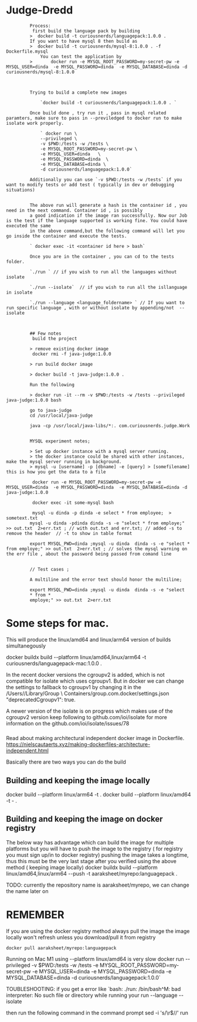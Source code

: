 # Judge-Dredd
             
             
             
             Process: 
              first build the language pack by building 
             >  docker build -t curiousnerds/languagepack:1.0.0 . 
             If you want to have mysql 8 then build as 
             >  docker build -t curiousnerds/mysql-8:1.0.0 . -f Dockerfile.mysql
                 You can test the application by  
             >       docker run -e MYSQL_ROOT_PASSWORD=my-secret-pw -e MYSQL_USER=dinda  -e MYSQL_PASSWORD=dinda  -e MYSQL_DATABASE=dinda -d curiousnerds/mysql-8:1.0.0
             
             
             
             Trying to build a complete new images 
             
                 `docker build -t curiousnerds/languagepack:1.0.0 . `
                 
             Once build done , try run it , pass in mysql related paramters, make sure to pass in --previledged to docker run to make isolate work properly.
                 
                 ` docker run \
                 --privileged \
                 -v $PWD:/tests -w /tests \
                 -e MYSQL_ROOT_PASSWORD=my-secret-pw \
                 -e MYSQL_USER=dinda   \
                 -e MYSQL_PASSWORD=dinda  \
                 -e MYSQL_DATABASE=dinda \
                 -d curiousnerds/languagepack:1.0.0`
             
             Additionally you can use `-v $PWD:/tests -w /tests` if you want to modify tests or add test ( typically in dev or debugging situations)
                 
                 
             The above run will generate a hash is the container id , you need in the next command. Container id , is possibly
             a good indication if the image ran successfully. Now our Job is the test if the language supported is working fine. You could have executed the same
             in the above command,but the following command will let you go inside the container and execute the tests.
                 
             ` docker exec -it <container id here > bash`
             
             Once you are in the container , you can cd to the tests folder.
             
             `./run ` // if you wish to run all the languages without isolate
             
             `./run --isolate`  // if you wish to run all the isllanguage in isolate 
             
             `./run --language <language_foldername> ` // If you want to run specific language , with or without isolate by appending/not  --isolate
             
             
             
             ## Few notes 
              build the project
             
             > remove existing docker image
              docker rmi -f java-judge:1.0.0
             
             > run build docker image
             
             > docker build -t java-judge:1.0.0 .
             
             Run the following
             
             > docker run -it --rm -v $PWD:/tests -w /tests --privileged java-judge:1.0.0 bash
             
             go to java-judge
             cd /usr/local/java-judge
             
             java -cp /usr/local/java-libs/*:. com.curiousnerds.judge.Work
             
             
             MYSQL experiment notes; 
             
             > Set up docker instance with a mysql server running. 
             > the docker instance could be shared with other instances, make the mysql server running in background. 
             > mysql -u [username] -p [dbname] -e [query] > [somefilename] this is how you get the data to a file 
             
              docker run -e MYSQL_ROOT_PASSWORD=my-secret-pw -e MYSQL_USER=dinda  -e MYSQL_PASSWORD=dinda  -e MYSQL_DATABASE=dinda -d java-judge:1.0.0
             
              docker exec -it some-mysql bash
             
              mysql -u dinda -p dinda -e select * from employee;  > sometext.txt
             mysql -u dinda -pdinda dinda -s -e "select * from employe;" >> out.txt  2>err.txt ; // with out.txt and err.txt; // added -s to remove the header  // -t to show in table format 
             
             export MYSQL_PWD=dinda ;mysql -u dinda  dinda -s -e "select * from employe;" >> out.txt  2>err.txt ; // solves the mysql warning on the err file , about the password being passed from comand line 
             
             
             // Test cases ; 
             
             A multiline and the error text should honor the multiline;
             
             export MYSQL_PWD=dinda ;mysql -u dinda  dinda -s -e "select 
             * from *
             employe;" >> out.txt  2>err.txt  
             
             
Some steps for mac.
===================
This will produce the linux/amd64 and linux/arm64 version of builds simultanegously

docker buildx build --platform linux/amd64,linux/arm64 -t curiousnerds/languagepack-mac:1.0.0 .

In the recent docker versions the cgroupv2 is added, which is not compatible
for isolate which uses cgroupv1. 
But in docker we can change the settings to fallback to cgroupv1 
by changing it in the 
/Users/<name>/Library/Group \ Containers/group.com.docker/settings.json
"deprecatedCgroupv1": true. 

A newer version of the isolate is on progress which makes use of the cgroupv2 version
keep following to github.com/ioi/isolate  for more information on the github.com/ioi/isolate/issues/78

#####
Read about making architectural independent docker image in Dockerfile.
https://nielscautaerts.xyz/making-dockerfiles-architecture-independent.html

Basically there are two ways you can do the build 

Building and keeping the image locally 
---------
docker build --platform linux/arm64 -t  <tag> . 
docker build --platform linux/amd64 -t -<tag> .

Building and keeping the image on docker registry 
---------
The below way has advantage which can build the image for multiple platforms 
but you will have to push the image to the registry ( for registry you must sign up/in to docker registry)
pushing the image takes a longtime, thus this must be the very last stage after you verified using the 
above method ( keeping image locally)
docker buildx build --platform linux/amd64,linux/arm64  --push -t aaraksheet/myrepo:languagepack . 

TODO: currently the repository name is aaraksheet/myrepo, we can change the name later on 

REMEMBER 
============
If you are using the docker registry method always pull the image the image locally won't 
refresh unless you download/pull it from registry 

`docker pull aaraksheet/myrepo:languagepack`


Running on Mac  M1 using --platform linux/amd64 is very slow
docker run --privileged -v $PWD:/tests -w /tests -e MYSQL_ROOT_PASSWORD=my-secret-pw -e MYSQL_USER=dinda   -e MYSQL_PASSWORD=dinda  -e MYSQL_DATABASE=dinda -d curiousnerds/languagepack:1.0.0`

TOUBLESHOOTING: 
if you get a error like `bash: ./run: /bin/bash^M: bad interpreter: No such file or directory while running  your run --language --isolate 

then run the following command in the  command prompt 
sed -i 's/\r$//' run 